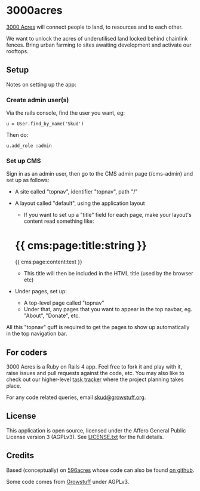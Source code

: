 3000acres
=========

[3000 Acres](http://www.3000acres.org) will connect people to land, to
resources and to each other.

We want to unlock the acres of underutilised land locked behind
chainlink fences. Bring urban farming to sites awaiting development and
activate our rooftops.

## Setup

Notes on setting up the app:

### Create admin user(s)

Via the rails console, find the user you want, eg:

    u = User.find_by_name('Skud')

Then do:

    u.add_role :admin

### Set up CMS

Sign in as an admin user, then go to the CMS admin page (/cms-admin) and
set up as follows:

* A site called "topnav", identifier "topnav", path "/"
* A layout called "default", using the application layout
    * If you want to set up a "title" field for each page, make your
      layout's content read something like:

    <h1>
    {{ cms:page:title:string }}
    </h1>

    {{ cms:page:content:text }}

    * This title will then be included in the HTML title (used by the browser
      etc)

* Under pages, set up:
    * A top-level page called "topnav"
    * Under that, any pages that you want to appear in the top navbar,
      eg. "About", "Donate", etc.

All this "topnav" guff is required to get the pages to show up
automatically in the top navigation bar.

## For coders

3000 Acres is a Ruby on Rails 4 app.  Feel free to fork it and play with
it, raise issues and pull requests against the code, etc.  You may also
like to check out our higher-level [task
tracker](https://www.pivotaltracker.com/s/projects/938508) where the
project planning takes place.

For any code related queries, email
[skud@growstuff.org](mailto:skud@growstuff.org).

## License

This application is open source, licensed under the Affero General
Public License version 3 (AGPLv3).  See [LICENSE.txt](LICENSE.txt) for
the full details.

## Credits

Based (conceptually) on [596acres](http://596acres.org/) whose code can
also be found [on github](https://github.com/596acres/).

Some code comes from [Growstuff](http://growstuff.org/) under AGPLv3.


